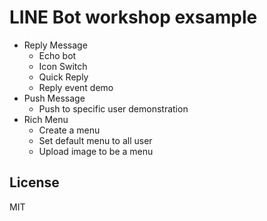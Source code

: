 # LINE Bot workshop exsample

- Reply Message
    - Echo bot
    - Icon Switch
    - Quick Reply
    - Reply event demo
- Push Message
    - Push to specific user demonstration
- Rich Menu
    - Create a menu
    - Set default menu to all user
    - Upload image to be a menu

## License

MIT
